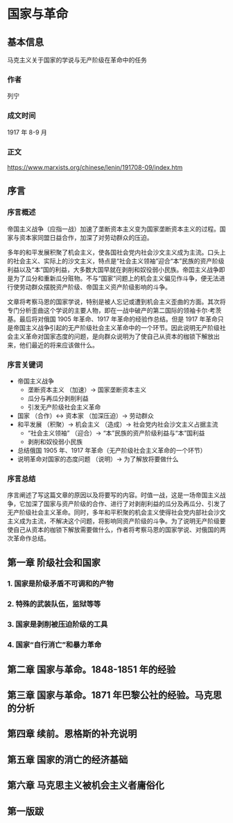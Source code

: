 # 国家与革命

## 基本信息

马克主义关于国家的学说与无产阶级在革命中的任务

### 作者

列宁

### 成文时间

1917 年 8-9 月

### 正文

<https://www.marxists.org/chinese/lenin/191708-09/index.htm>

## 序言

### 序言概述

帝国主义战争（应指一战）加速了垄断资本主义变为国家垄断资本主义的过程。国家与资本家同盟日益合作，加深了对劳动群众的压迫。

多年的和平发展积聚了机会主义，使各国社会党内社会沙文主义成为主流。口头上的社会主义、实际上的沙文主义，特点是“社会主义领袖”迎合“本”民族的资产阶级利益以及“本”国的利益，大多数大国早就在剥削和奴役弱小民族。帝囯主义战争即是为了瓜分和重新瓜分赃物。不与“国家”问题上的机会主义偏见作斗争，便无法进行使劳动群众摆脱资产阶级、帝国主义资产阶级影响的斗争。

文章将考察马恩的国家学说，特别是被人忘记或遭到机会主义歪曲的方面。其次将专门分析歪曲这个学说的主要人物，即在一战中破产的第二国际的领袖卡尔·考茨基。最后将对俄国 1905 年革命、1917 年革命的经验作总结。但是 1917 年革命只是帝国主义战争引起的无产阶级社会主义革命中的一个环节。因此说明无产阶级社会主义革命对国家态度的问题，是向群众说明为了使自己从资本的枷锁下解放出来，他们最近的将来应该做什么。

### 序言关键词

- 帝国主义战争
  - 垄断资本主义 （加速）-> 国家垄断资本主义
  - 瓜分与再瓜分剥削利益
  - 引发无产阶级社会主义革命
- 国家 （合作）<-> 资本家 （加深压迫）-> 劳动群众
- 和平发展 （积聚）-> 机会主义 （造成）-> 社会党内社会沙文主义占据主流
  - “社会主义领袖” （迎合）-> “本”民族的资产阶级利益与“本”国利益
  - 剥削和奴役弱小民族
- 总结俄国 1905 年、1917 年革命（无产阶级社会主义革命的一个环节）
- 说明革命对国家的态度问题 （说明）-> 为了解放将要做什么

### 序言总结

序言阐述了写这篇文章的原因以及将要写的内容。时值一战，这是一场帝国主义战争，它加深了国家与资产阶级的合作、进行了对剥削利益的瓜分及再瓜分、引发了无产阶级社会主义革命。同时，多年和平积聚的机会主义使得社会党内部社会沙文主义成为主流，不解决这个问题，将影响同资产阶级的斗争。为了说明无产阶级要使自己从资本的枷锁下解放需要做什么，作者将考察马恩的国家学说、对俄国的两次革命作总结。

## 第一章 阶级社会和国家

### 1. 国家是阶级矛盾不可调和的产物

### 2. 特殊的武装队伍，监狱等等

### 3. 国家是剥削被压迫阶级的工具

### 4. 国家“自行消亡”和暴力革命

## 第二章 国家与革命。1848-1851 年的经验

## 第三章 国家与革命。1871 年巴黎公社的经验。马克思的分析

## 第四章 续前。恩格斯的补充说明

## 第五章 国家的消亡的经济基础

## 第六章 马克思主义被机会主义者庸俗化

## 第一版跋
